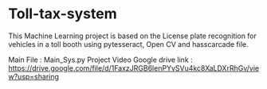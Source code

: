 # Toll-tax-system
This Machine Learning project is based on the License plate recognition for vehicles in a toll booth using pytesseract, Open CV and hasscarcade file.

Main File : Main_Sys.py
Project Video Google drive link : https://drive.google.com/file/d/1FaxzJRGB6lenPYvSVu4kc8XaLDXrRhGv/view?usp=sharing
